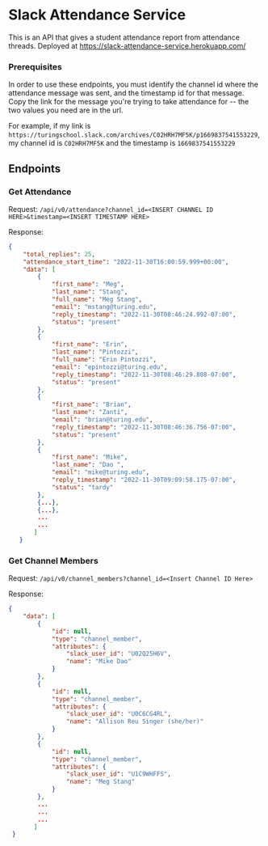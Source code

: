 # Slack Attendance Service

This is an API that gives a student attendance report from attendance threads.
Deployed at https://slack-attendance-service.herokuapp.com/

### Prerequisites 

In order to use these endpoints, you must identify the channel id where the attendance message was sent, and the timestamp id for that message. Copy the link for the message you're trying to take attendance for -- the two values you need are in the url. 

For example, if my link is `https://turingschool.slack.com/archives/C02HRH7MF5K/p1669837541553229`, my channel id is `C02HRH7MF5K` and the timestamp is `1669837541553229`

## Endpoints

### Get Attendance

Request: 
`/api/v0/attendance?channel_id=<INSERT CHANNEL ID HERE>&timestamp=<INSERT TIMESTAMP HERE>`

Response:
```json
{
    "total_replies": 25,
    "attendance_start_time": "2022-11-30T16:00:59.999+00:00",
    "data": [
        {
            "first_name": "Meg",
            "last_name": "Stang",
            "full_name": "Meg Stang",
            "email": "mstang@turing.edu",
            "reply_timestamp": "2022-11-30T08:46:24.992-07:00",
            "status": "present"
        },
        {
            "first_name": "Erin",
            "last_name": "Pintozzi",
            "full_name": "Erin Pintozzi",
            "email": "epintozzi@turing.edu",
            "reply_timestamp": "2022-11-30T08:46:29.808-07:00",
            "status": "present"
        },
        {
            "first_name": "Brian",
            "last_name": "Zanti",
            "email": "brian@turing.edu",
            "reply_timestamp": "2022-11-30T08:46:36.756-07:00",
            "status": "present"
        },
        {
            "first_name": "Mike",
            "last_name": "Dao ",
            "email": "mike@turing.edu",
            "reply_timestamp": "2022-11-30T09:09:58.175-07:00",
            "status": "tardy"
        },
        {...},
        {...},
        ...
        ...
       ]
   }
```

### Get Channel Members

Request: `/api/v0/channel_members?channel_id=<Insert Channel ID Here>`

Response: 
```json
{
    "data": [
        {
            "id": null,
            "type": "channel_member",
            "attributes": {
                "slack_user_id": "U02Q25H6V",
                "name": "Mike Dao"
            }
        },
        {
            "id": null,
            "type": "channel_member",
            "attributes": {
                "slack_user_id": "U0C6CG4RL",
                "name": "Allison Reu Singer (she/her)"
            }
        },
        {
            "id": null,
            "type": "channel_member",
            "attributes": {
                "slack_user_id": "U1C9WHFFS",
                "name": "Meg Stang"
            }
        },
        ...
        ...
        ...
       ]
 }
```

